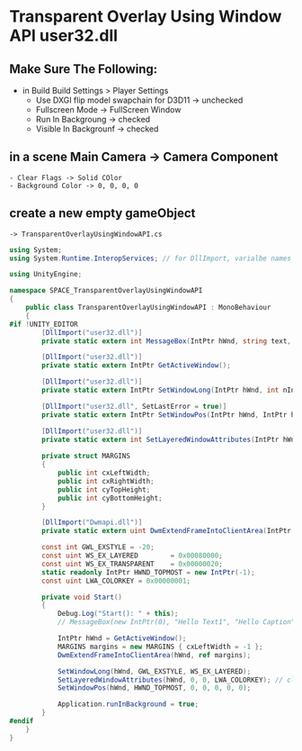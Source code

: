 # Transparent Overlay Using Window API user32.dll

## Make Sure The Following:
- in Build Build Settings > Player Settings
	- Use DXGI flip model swapchain for D3D11 -> unchecked
	- Fullscreen Mode -> FullScreen Window
	- Run In Backgroung -> checked
	- Visible In Backgrounf -> checked

## in a scene Main Camera -> Camera Component
	- Clear Flags -> Solid COlor
	- Background Color -> 0, 0, 0, 0

## create a new empty gameObject
	-> TransparentOverlayUsingWindowAPI.cs 
```cs
using System;
using System.Runtime.InteropServices; // for DllImport, varialbe names is sensitive

using UnityEngine;

namespace SPACE_TransparentOverlayUsingWindowAPI
{
	public class TransparentOverlayUsingWindowAPI : MonoBehaviour
	{
#if !UNITY_EDITOR
		[DllImport("user32.dll")]
		private static extern int MessageBox(IntPtr hWnd, string text, string caption, uint type);

		[DllImport("user32.dll")]
		private static extern IntPtr GetActiveWindow();

		[DllImport("user32.dll")]
		private static extern IntPtr SetWindowLong(IntPtr hWnd, int nIndex, uint dwNewLong); // helps to set attributes for window

		[DllImport("user32.dll", SetLastError = true)]
		private static extern IntPtr SetWindowPos(IntPtr hWnd, IntPtr hWndInsertAfter, int X, int Y, int cx, int cy, uint uFlags); // helps to set attributes for window, to make window always on top

		[DllImport("user32.dll")]
		private static extern int SetLayeredWindowAttributes(IntPtr hWnd, uint crKey, byte bAlpha, uint dwFlags); 
	
		private struct MARGINS
		{
			public int cxLeftWidth;
			public int cxRightWidth;
			public int cyTopHeight;
			public int cyBottomHeight;
		}

		[DllImport("Dwmapi.dll")]
		private static extern uint DwmExtendFrameIntoClientArea(IntPtr hWnd, ref MARGINS margins);

		const int GWL_EXSTYLE = -20;
		const uint WS_EX_LAYERED		= 0x00080000;
		const uint WS_EX_TRANSPARENT	= 0x00000020;
		static readonly IntPtr HWND_TOPMOST = new IntPtr(-1);
		const uint LWA_COLORKEY = 0x00000001;

		private void Start()
		{
			Debug.Log("Start(): " + this);
			// MessageBox(new IntPtr(0), "Hello Text1", "Hello Caption", 0x0);

			IntPtr hWnd = GetActiveWindow();
			MARGINS margins = new MARGINS { cxLeftWidth = -1 };
			DwmExtendFrameIntoClientArea(hWnd, ref margins);

			SetWindowLong(hWnd, GWL_EXSTYLE, WS_EX_LAYERED);
			SetLayeredWindowAttributes(hWnd, 0, 0, LWA_COLORKEY); // clickable only those which has no alpha
			SetWindowPos(hWnd, HWND_TOPMOST, 0, 0, 0, 0, 0);

			Application.runInBackground = true;
		}
#endif
	} 
}
```